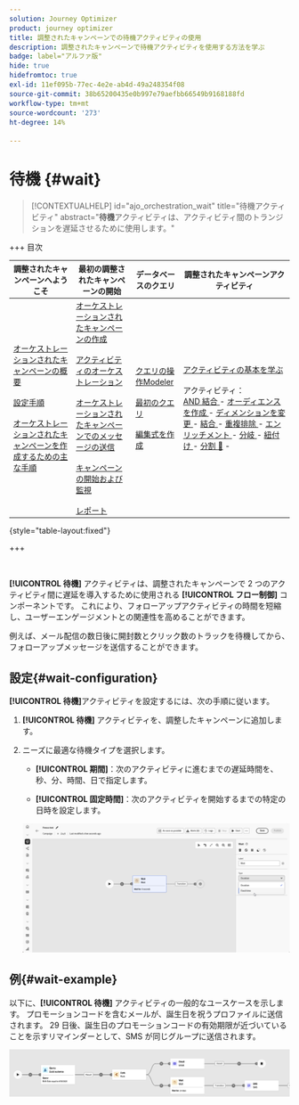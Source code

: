 ```yaml
---
solution: Journey Optimizer
product: journey optimizer
title: 調整されたキャンペーンでの待機アクティビティの使用
description: 調整されたキャンペーンで待機アクティビティを使用する方法を学ぶ
badge: label="アルファ版"
hide: true
hidefromtoc: true
exl-id: 11ef095b-77ec-4e2e-ab4d-49a248354f08
source-git-commit: 38b65200435e0b997e79aefbb66549b9168188fd
workflow-type: tm+mt
source-wordcount: '273'
ht-degree: 14%

---
```


# 待機 {#wait}

>[!CONTEXTUALHELP]
>id="ajo_orchestration_wait"
>title="待機アクティビティ"
>abstract="**待機**&#x200B;アクティビティは、アクティビティ間のトランジションを遅延させるために使用します。"

+++ 目次

| 調整されたキャンペーンへようこそ | 最初の調整されたキャンペーンの開始 | データベースのクエリ | 調整されたキャンペーンアクティビティ |
|---|---|---|---|
| [ オーケストレーションされたキャンペーンの概要 ](../gs-orchestrated-campaigns.md)<br/><br/>[ 設定手順 ](../configuration-steps.md)<br/><br/>[ オーケストレーションされたキャンペーンを作成するための主な手順 ](../gs-campaign-creation.md) | [ オーケストレーションされたキャンペーンの作成 ](../create-orchestrated-campaign.md)<br/><br/>[ アクティビティのオーケストレーション ](../orchestrate-activities.md)<br/><br/>[ オーケストレーションされたキャンペーンでのメッセージの送信 ](../send-messages.md)<br/><br/>[ キャンペーンの開始および監視 ](../start-monitor-campaigns.md)<br/><br/>[ レポート ](../reporting-campaigns.md) | [ クエリの操作Modeler](../orchestrated-rule-builder.md)<br/><br/>[ 最初のクエリ ](../build-query.md)<br/><br/>[ 編集式を作成 ](../edit-expressions.md) | [ アクティビティの基本を学ぶ ](about-activities.md)<br/><br/> アクティビティ：<br/>[AND 結合 ](and-join.md) - [ オーディエンスを作成 ](build-audience.md) - [ ディメンションを変更 ](change-dimension.md) - [ 結合 ](combine.md) - [ 重複排除 ](deduplication.md) - [ エンリッチメント ](enrichment.md) - [ 分岐 ](fork.md) - [ 紐付け ](reconciliation.md) - [ 分割 ](split.md) [&#128279;](wait.md) - |

{style="table-layout:fixed"}

+++

<br/>

**[!UICONTROL 待機]** アクティビティは、調整されたキャンペーンで 2 つのアクティビティ間に遅延を導入するために使用される **[!UICONTROL フロー制御]** コンポーネントです。 これにより、フォローアップアクティビティの時間を短縮し、ユーザーエンゲージメントとの関連性を高めることができます。

例えば、メール配信の数日後に開封数とクリック数のトラックを待機してから、フォローアップメッセージを送信することができます。

## 設定{#wait-configuration}

**[!UICONTROL 待機]**&#x200B;アクティビティを設定するには、次の手順に従います。

1. **[!UICONTROL 待機]** アクティビティを、調整したキャンペーンに追加します。

1. ニーズに最適な待機タイプを選択します。

   * **[!UICONTROL 期間]**：次のアクティビティに進むまでの遅延時間を、秒、分、時間、日で指定します。

   * **[!UICONTROL 固定時間]**：次のアクティビティを開始するまでの特定の日時を設定します。

   ![](../assets/wait_activity.png)

## 例{#wait-example}

以下に、**[!UICONTROL 待機]** アクティビティの一般的なユースケースを示します。  プロモーションコードを含むメールが、誕生日を祝うプロファイルに送信されます。 29 日後、誕生日のプロモーションコードの有効期限が近づいていることを示すリマインダーとして、SMS が同じグループに送信されます。

![](../assets/wait-example.png)
